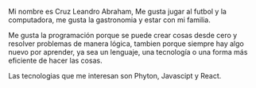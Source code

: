 Mi nombre  es Cruz Leandro Abraham,  Me gusta jugar al futbol y la computadora, me gusta la gastronomia y estar con mi familia.

Me gusta la programación porque se puede crear cosas desde cero y resolver problemas de manera lógica, tambien porque siempre hay algo nuevo por aprender, ya sea un lenguaje, una tecnología o una forma más eficiente de hacer las cosas.

Las tecnologias que me interesan son Phyton, Javascipt y React.
